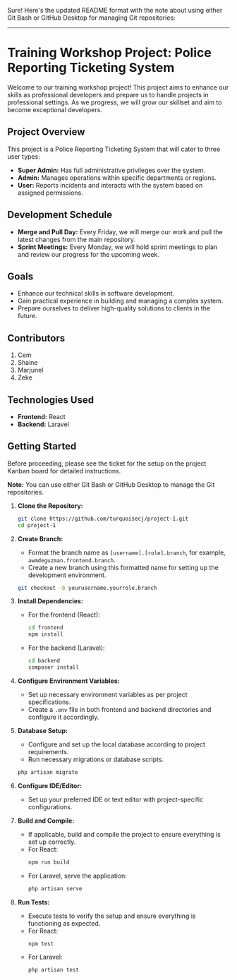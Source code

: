 Sure! Here's the updated README format with the note about using either Git Bash or GitHub Desktop for managing Git repositories:

---

# Training Workshop Project: Police Reporting Ticketing System

Welcome to our training workshop project! This project aims to enhance our skills as professional developers and prepare us to handle projects in professional settings. As we progress, we will grow our skillset and aim to become exceptional developers.

## Project Overview

This project is a Police Reporting Ticketing System that will cater to three user types:

- **Super Admin:** Has full administrative privileges over the system.
- **Admin:** Manages operations within specific departments or regions.
- **User:** Reports incidents and interacts with the system based on assigned permissions.

## Development Schedule

- **Merge and Pull Day:** Every Friday, we will merge our work and pull the latest changes from the main repository.
- **Sprint Meetings:** Every Monday, we will hold sprint meetings to plan and review our progress for the upcoming week.

## Goals

- Enhance our technical skills in software development.
- Gain practical experience in building and managing a complex system.
- Prepare ourselves to deliver high-quality solutions to clients in the future.

## Contributors

1. Cem
2. Shaine
3. Marjunel
4. Zeke

## Technologies Used

- **Frontend:** React
- **Backend:** Laravel

## Getting Started

Before proceeding, please see the ticket for the setup on the project Kanban board for detailed instructions.

**Note:** You can use either Git Bash or GitHub Desktop to manage the Git repositories.

1. **Clone the Repository:**
   ```bash
   git clone https://github.com/turquoisecj/project-1.git
   cd project-1
   ```

2. **Create Branch:**
   - Format the branch name as `[username].[role].branch`, for example, `awmdeguzman.frontend.branch`.
   - Create a new branch using this formatted name for setting up the development environment.
   ```bash
   git checkout -b yourusername.yourrole.branch
   ```

3. **Install Dependencies:**
   - For the frontend (React):
     ```bash
     cd frontend
     npm install
     ```
   - For the backend (Laravel):
     ```bash
     cd backend
     composer install
     ```

4. **Configure Environment Variables:**
   - Set up necessary environment variables as per project specifications.
   - Create a `.env` file in both frontend and backend directories and configure it accordingly.

5. **Database Setup:**
   - Configure and set up the local database according to project requirements.
   - Run necessary migrations or database scripts.
   ```bash
   php artisan migrate
   ```

6. **Configure IDE/Editor:**
   - Set up your preferred IDE or text editor with project-specific configurations.

7. **Build and Compile:**
   - If applicable, build and compile the project to ensure everything is set up correctly.
   - For React:
     ```bash
     npm run build
     ```
   - For Laravel, serve the application:
     ```bash
     php artisan serve
     ```

8. **Run Tests:**
   - Execute tests to verify the setup and ensure everything is functioning as expected.
   - For React:
     ```bash
     npm test
     ```
   - For Laravel:
     ```bash
     php artisan test
     ```
